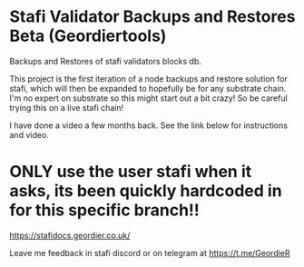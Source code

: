 # Stafi Validator Backups and Restores Beta (Geordiertools)
Backups and Restores of stafi validators blocks db.

This project is the first iteration of a node backups and restore solution for stafi, which will then be expanded to hopefully be for any substrate chain.  I'm no expert on substrate so this might start out a bit crazy! So be careful trying this on a live stafi chain!

I have done a video a few months back. See the link below for instructions and video. 

# ONLY use the user stafi when it asks, its been quickly hardcoded in for this specific branch!!

https://stafidocs.geordier.co.uk/

Leave me feedback in stafi discord or on telegram at https://t.me/GeordieR

